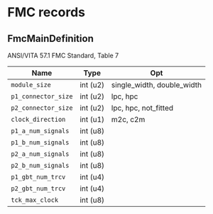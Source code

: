 
# FMC records


## FmcMainDefinition
ANSI/VITA 57.1 FMC Standard, Table 7

|Name                     |Type                |Opt                                                         
|-------------------------|--------------------|------------------------------------------------------------|
|`module_size`            |int (u2)            |single_width, double_width                                  |
|`p1_connector_size`      |int (u2)            |lpc, hpc                                                    |
|`p2_connector_size`      |int (u2)            |lpc, hpc, not_fitted                                        |
|`clock_direction`        |int (u1)            |m2c, c2m                                                    |
|`p1_a_num_signals`       |int (u8)            |                                                            |
|`p1_b_num_signals`       |int (u8)            |                                                            |
|`p2_a_num_signals`       |int (u8)            |                                                            |
|`p2_b_num_signals`       |int (u8)            |                                                            |
|`p1_gbt_num_trcv`        |int (u4)            |                                                            |
|`p2_gbt_num_trcv`        |int (u4)            |                                                            |
|`tck_max_clock`          |int (u8)            |                                                            |
